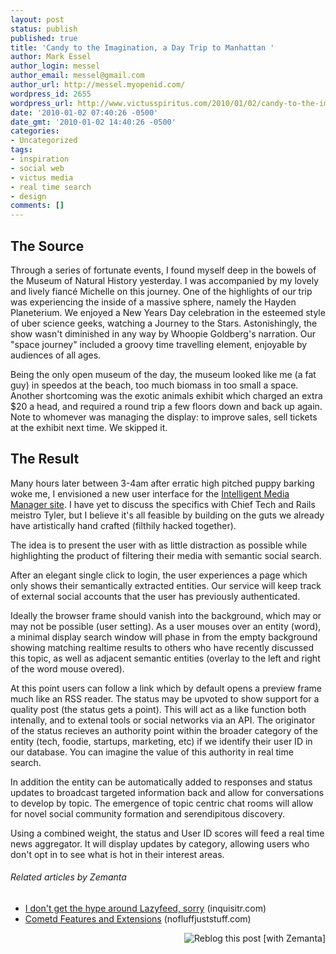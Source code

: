 ```yaml
---
layout: post
status: publish
published: true
title: 'Candy to the Imagination, a Day Trip to Manhattan '
author: Mark Essel
author_login: messel
author_email: messel@gmail.com
author_url: http://messel.myopenid.com/
wordpress_id: 2655
wordpress_url: http://www.victusspiritus.com/2010/01/02/candy-to-the-imagination-a-day-trip-to-manhattan/
date: '2010-01-02 07:40:26 -0500'
date_gmt: '2010-01-02 14:40:26 -0500'
categories:
- Uncategorized
tags:
- inspiration
- social web
- victus media
- real time search
- design
comments: []
---
```

<h2>The Source</h2>
<p>Through a series of fortunate events, I found myself deep in the bowels of the Museum of Natural History yesterday. I was accompanied by my lovely and lively fiancé Michelle on this journey. One of the highlights of our trip was experiencing the inside of a massive sphere, namely the Hayden Planeterium. We enjoyed a New Years Day celebration in the esteemed style of uber science geeks, watching a Journey to the Stars. Astonishingly, the show wasn't diminished in any way by Whoopie Goldberg's narration. Our "space journey" included a groovy time travelling element, enjoyable by audiences of all ages.</p>
<p>Being the only open museum of the day, the museum looked like me (a fat guy) in speedos at the beach, too much biomass in too small a space. Another shortcoming was the exotic animals exhibit which charged an extra $20 a head, and required a round trip a few floors down and back up again. Note to whomever was managing the display: to improve sales, sell tickets at the exhibit next time. We skipped it.</p>
<h2>The Result</h2>
<p>Many hours later between 3-4am after erratic high pitched puppy barking woke me, I envisioned a new user interface for the <a href="http://imm.victusmedia.com">Intelligent Media Manager site</a>. I have yet to discuss the specifics with Chief Tech and Rails meistro Tyler, but I believe it's all feasible by building on the guts we already have artistically hand crafted (filthily hacked together).</p>
<p>The idea is to present the user with as little distraction as possible while highlighting the product of filtering their media with semantic social search.</p>
<p>After an elegant single click to login, the user experiences a page which only shows their semantically extracted entities. Our service will keep track of external social accounts that the user has previously authenticated.</p>
<p>Ideally the browser frame should vanish into the background, which may or may not be possible (user setting). As a user mouses over an entity (word), a minimal display search window will phase in from the empty background showing matching realtime results to others who have recently discussed this topic, as well as adjacent semantic entities (overlay to the left and right of the word mouse overed).</p>
<p>At this point users can follow a link which by default opens a preview frame much like an RSS reader. The status may be upvoted to show support for a quality post (the status gets a point). This will act as a like function both intenally, and to extenal tools or social networks via an API. The originator of the status recieves an authority point within the broader category of the entity (tech, foodie, startups, marketing, etc) if we identify their user ID in our database. You can imagine the value of this authority in real time search.</p>
<p>In addition the entity can be automatically added to responses and status updates to broadcast targeted information back and allow for conversations to develop by topic. The emergence of topic centric chat rooms will allow for novel social community formation and serendipitous discovery.</p>
<p>Using a combined weight, the status and User ID scores will feed a real time news aggregator. It will display updates by category, allowing users who don't opt in to see what is hot in their interest areas.</p>
<h6 class="zemanta-related-title" style="font-size: 1em;">Related articles by Zemanta</h6>
<ul class="zemanta-article-ul">
<li class="zemanta-article-ul-li"><a href="http://www.inquisitr.com/36355/i-dont-get-the-hype-around-lazyfeed-sorry/">I don't get the hype around Lazyfeed, sorry</a> (inquisitr.com)</li>
<li class="zemanta-article-ul-li"><a href="http://www.nofluffjuststuff.com/blog/greg_wilkins/2009/07/cometd_features_and_extensions.html?utm_source=blogitem&amp;utm_medium=rss&amp;utm_campaign=blogrss">Cometd Features and Extensions</a> (nofluffjuststuff.com)</li>
</ul>
<div class="zemanta-pixie" style="margin-top: 10px; height: 15px;"><a class="zemanta-pixie-a" title="Reblog this post [with Zemanta]" href="http://reblog.zemanta.com/zemified/126e1af8-791b-4112-9d2d-eeaee3e9bc9c/"><img class="zemanta-pixie-img" style="border: none; float: right;" src="http://img.zemanta.com/reblog_e.png?x-id=126e1af8-791b-4112-9d2d-eeaee3e9bc9c" alt="Reblog this post [with Zemanta]" /></a><span class="zem-script more-related pretty-attribution"><script src="http://static.zemanta.com/readside/loader.js" type="text/javascript"></script></span></div>
